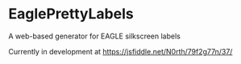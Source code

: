 # EaglePrettyLabels
A web-based generator for EAGLE silkscreen labels

Currently in development at https://jsfiddle.net/N0rth/79f2g77n/37/
